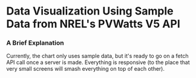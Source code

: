# Data Visualization Using Sample Data from NREL's PVWatts V5 API

### A Brief Explanation

Currently, the chart only uses sample data, but it's ready to go on a fetch API call once a server is made.
Everything is responsive (to the place that very small screens will smash everything on top of each other).
